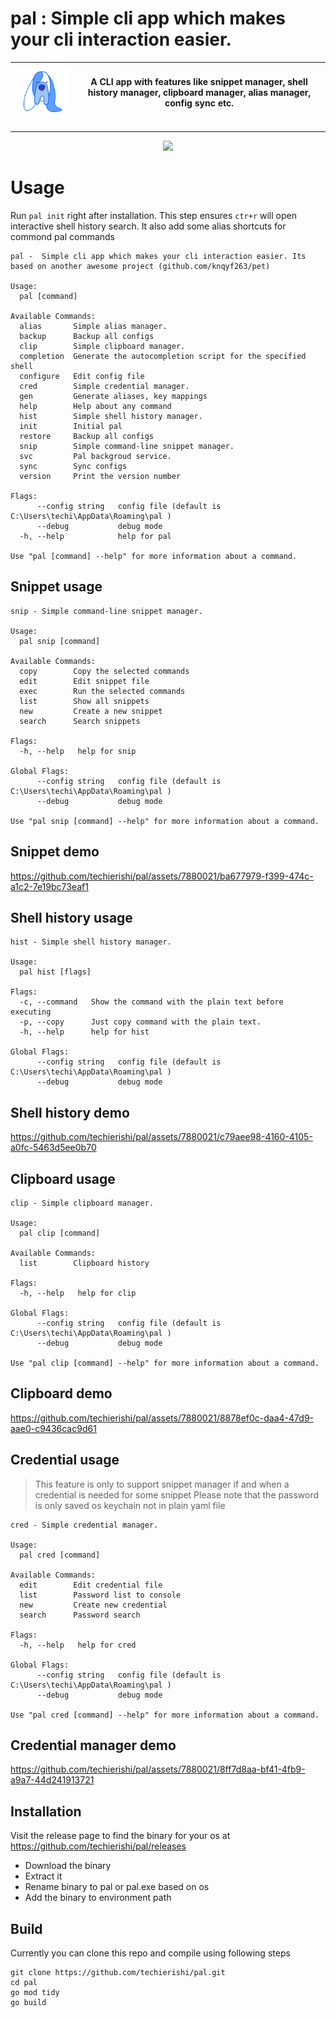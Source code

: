 # pal : Simple cli app which makes your cli interaction easier.
 
| <img src="doc/logo.png" width="200">  |   A CLI app with features like snippet manager, shell history manager, clipboard manager, alias manager, config sync etc.   |
|---|---|

---

<p align="center">
<img src="doc/pal.gif" >
</p>


# Usage

Run `pal init` right after installation. This step ensures `ctr+r` will open interactive shell history search. It also add some alias shortcuts for commond pal commands

```
pal -  Simple cli app which makes your cli interaction easier. Its based on another awesome project (github.com/knqyf263/pet)

Usage:
  pal [command]

Available Commands:
  alias       Simple alias manager.
  backup      Backup all configs
  clip        Simple clipboard manager.
  completion  Generate the autocompletion script for the specified shell
  configure   Edit config file
  cred        Simple credential manager.
  gen         Generate aliases, key mappings
  help        Help about any command
  hist        Simple shell history manager.
  init        Initial pal
  restore     Backup all configs
  snip        Simple command-line snippet manager.
  svc         Pal backgroud service.
  sync        Sync configs
  version     Print the version number

Flags:
      --config string   config file (default is C:\Users\techi\AppData\Roaming\pal )
      --debug           debug mode
  -h, --help            help for pal

Use "pal [command] --help" for more information about a command.
```

## Snippet usage

```
snip - Simple command-line snippet manager.

Usage:
  pal snip [command]

Available Commands:
  copy        Copy the selected commands
  edit        Edit snippet file
  exec        Run the selected commands
  list        Show all snippets
  new         Create a new snippet
  search      Search snippets

Flags:
  -h, --help   help for snip

Global Flags:
      --config string   config file (default is C:\Users\techi\AppData\Roaming\pal )
      --debug           debug mode

Use "pal snip [command] --help" for more information about a command.

```
## Snippet demo

https://github.com/techierishi/pal/assets/7880021/ba677979-f399-474c-a1c2-7e19bc73eaf1



## Shell history usage

```
hist - Simple shell history manager.

Usage:
  pal hist [flags]

Flags:
  -c, --command   Show the command with the plain text before executing
  -p, --copy      Just copy command with the plain text.
  -h, --help      help for hist

Global Flags:
      --config string   config file (default is C:\Users\techi\AppData\Roaming\pal )
      --debug           debug mode
```

## Shell history demo

https://github.com/techierishi/pal/assets/7880021/c79aee98-4160-4105-a0fc-5463d5ee0b70



## Clipboard usage

```
clip - Simple clipboard manager.

Usage:
  pal clip [command]

Available Commands:
  list        Clipboard history

Flags:
  -h, --help   help for clip

Global Flags:
      --config string   config file (default is C:\Users\techi\AppData\Roaming\pal )
      --debug           debug mode

Use "pal clip [command] --help" for more information about a command.
```

## Clipboard demo

https://github.com/techierishi/pal/assets/7880021/8878ef0c-daa4-47d9-aae0-c9436cac9d61

## Credential usage

> This feature is only to support snippet manager if and when a credential is needed for some snippet
> Please note that the password is only saved os keychain not in plain yaml file
```
cred - Simple credential manager.

Usage:
  pal cred [command]

Available Commands:
  edit        Edit credential file
  list        Password list to console
  new         Create new credential
  search      Password search

Flags:
  -h, --help   help for cred

Global Flags:
      --config string   config file (default is C:\Users\techi\AppData\Roaming\pal )
      --debug           debug mode

Use "pal cred [command] --help" for more information about a command.
```
## Credential manager demo

https://github.com/techierishi/pal/assets/7880021/8ff7d8aa-bf41-4fb9-a9a7-44d241913721

## Installation
Visit the release page to find the binary for your os at
https://github.com/techierishi/pal/releases

- Download the binary
- Extract it
- Rename binary to pal or pal.exe based on os
- Add the binary to environment path

## Build

Currently you can clone this repo and compile using following steps
```
git clone https://github.com/techierishi/pal.git
cd pal
go mod tidy
go build
```
